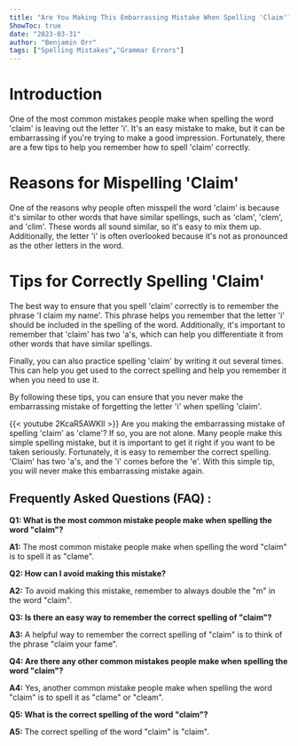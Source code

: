 ```yaml
---
title: "Are You Making This Embarrassing Mistake When Spelling 'Claim'? Find Out Now!"
ShowToc: true 
date: "2023-03-31"
author: "Benjamin Orr" 
tags: ["Spelling Mistakes","Grammar Errors"]
---
```

# Introduction

One of the most common mistakes people make when spelling the word 'claim' is leaving out the letter 'i'. It's an easy mistake to make, but it can be embarrassing if you're trying to make a good impression. Fortunately, there are a few tips to help you remember how to spell 'claim' correctly. 

# Reasons for Mispelling 'Claim'

One of the reasons why people often misspell the word 'claim' is because it's similar to other words that have similar spellings, such as 'clam', 'clem', and 'clim'. These words all sound similar, so it's easy to mix them up. Additionally, the letter 'i' is often overlooked because it's not as pronounced as the other letters in the word. 

# Tips for Correctly Spelling 'Claim'

The best way to ensure that you spell 'claim' correctly is to remember the phrase 'I claim my name'. This phrase helps you remember that the letter 'i' should be included in the spelling of the word. Additionally, it's important to remember that 'claim' has two 'a's, which can help you differentiate it from other words that have similar spellings. 

Finally, you can also practice spelling 'claim' by writing it out several times. This can help you get used to the correct spelling and help you remember it when you need to use it. 

By following these tips, you can ensure that you never make the embarrassing mistake of forgetting the letter 'i' when spelling 'claim'.

{{< youtube 2KcaR5AWKlI >}} 
Are you making the embarrassing mistake of spelling 'claim' as 'clame'? If so, you are not alone. Many people make this simple spelling mistake, but it is important to get it right if you want to be taken seriously. Fortunately, it is easy to remember the correct spelling. 'Claim' has two 'a's, and the 'i' comes before the 'e'. With this simple tip, you will never make this embarrassing mistake again.

## Frequently Asked Questions (FAQ) :
**Q1: What is the most common mistake people make when spelling the word "claim"?**

**A1:** The most common mistake people make when spelling the word "claim" is to spell it as "clame". 

**Q2: How can I avoid making this mistake?**

**A2:** To avoid making this mistake, remember to always double the "m" in the word "claim". 

**Q3: Is there an easy way to remember the correct spelling of "claim"?**

**A3:** A helpful way to remember the correct spelling of "claim" is to think of the phrase "claim your fame". 

**Q4: Are there any other common mistakes people make when spelling the word "claim"?**

**A4:** Yes, another common mistake people make when spelling the word "claim" is to spell it as "clame" or "cleam". 

**Q5: What is the correct spelling of the word "claim"?**

**A5:** The correct spelling of the word "claim" is "claim".





